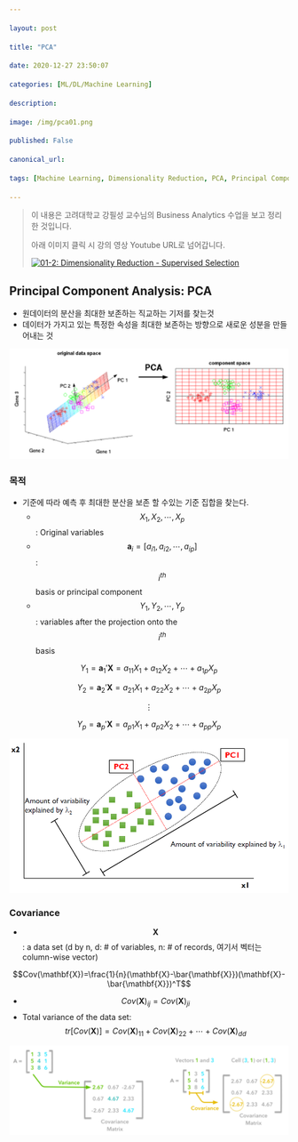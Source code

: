 ```yaml
---

layout: post

title: "PCA"

date: 2020-12-27 23:50:07

categories: [ML/DL/Machine Learning]

description:

image: /img/pca01.png

published: False

canonical_url:

tags: [Machine Learning, Dimensionality Reduction, PCA, Principal Component Analysis, 머신러닝, 차원축소, 주성분 분석]

---
```


> 이 내용은 고려대학교 강필성 교수님의 Business Analytics 수업을 보고 정리한 것입니다.
>
> 아래 이미지 클릭 시 강의 영상 Youtube URL로 넘어갑니다.
>
>[![01-2: Dimensionality Reduction - Supervised Selection](https://i.ytimg.com/vi/bEX6WPMiLvo/hqdefault.jpg?sqp=-oaymwEYCKgBEF5IVfKriqkDCwgBFQAAiEIYAXAB&rs=AOn4CLAxpO91xc-ipMKtSdSTM_BvVEThfQ)](https://youtu.be/yUW8yg4_j6w)

## Principal Component Analysis: PCA

- 원데이터의 분산을 최대한 보존하는 직교하는 기저를 찾는것
- 데이터가 가지고 있는 특정한 속성을 최대한 보존하는 방향으로 새로운 성분을 만들어내는 것

<img src='/img/pca02.PNG' width='600'>

### 목적

- 기준에 따라 예측 후 최대한 분산을 보존 할 수있는 기준 집합을 찾는다.
  - $$X_1, X_2, \cdots, X_p$$: Original variables
  - $$\mathbf{a}_i=[a_{i1}, a_{i2}, \cdots, a_{ip}]$$: $$i^{th}$$ basis or principal component
  - $$Y_1, Y_2, \cdots, Y_p$$: variables after the projection onto the $$i^{th}$$ basis

$$Y_1=\mathbf{a}_1'\mathbf{X}=a_{11}X_1+a_{12}X_2+\cdots+a_{1p}X_p$$

$$Y_2=\mathbf{a}_2'\mathbf{X}=a_{21}X_1+a_{22}X_2+\cdots+a_{2p}X_p$$

$$\vdots$$

$$Y_p=\mathbf{a}_p'\mathbf{X}=a_{p1}X_1+a_{p2}X_2+\cdots+a_{pp}X_p$$

<img src='/img/pca03.PNG' width='600'>

### Covariance

- $$\mathbf{X}$$: a data set (d by n, d: # of variables, n: # of records, 여기서 벡터는 column-wise vector)

$$Cov(\mathbf{X})=\frac{1}{n}(\mathbf{X}-\bar{\mathbf{X}})(\mathbf{X}-\bar{\mathbf{X}})^T$$

- $$Cov(\mathbf{X})_{ij}=Cov(\mathbf{X})_{ji}$$
- Total variance of the data set: $$tr[Cov(\mathbf{X})]=Cov(\mathbf{X})_{11}+Cov(\mathbf{X})_{22}+\cdots+Cov(\mathbf{X})_{dd}$$

<img src='/img/pca04.PNG' width='600'>
